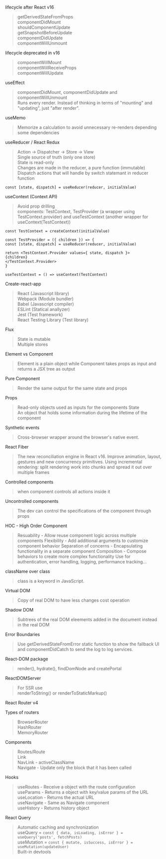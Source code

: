 lifecycle after React v16
> getDerivedStateFromProps  
> componentDidMount  
> shouldComponentUpdate  
> getSnapshotBeforeUpdate  
> componentDidUpdate  
> componentWillUnmount  

lifecycle deprecated in v16
> componentWillMount  
> componentWillReceiveProps  
> componentWillUpdate  

useEffect
> componentDidMount, componentDidUpdate and componentWillUnmount  
> Runs every render. Instead of thinking in terms of "mounting" and "updating", just "after render".  

useMemo
> Memorize a calculation to avoid unnecessary re-renders depending some dependencies

useReducer / React Redux
> Action -> Dispatcher -> Store -> View  
> Single source of truth (only one store)  
> State is read-only  
> Changes are made in the reducer, a pure function (immutable)  
> Dispatch actions that will handle by switch statemant in reducer function  

``` 
const [state, dispatch] = useReducer(reducer, initialValue)
```

useContext (Context API)
> Avoid prop drilling  
> components: TestContext, TestProvider (a wrapper using TestContext.provider) and useTestContext (another wrapper for useContext(TestContext))

```
const TestContext = createContext(initialValue)

const TestProvider = ({ children }) => {
const [state, dispatch] = useReducer(reducer, initialValue)

return <TestContext.Provider values={ state, dispatch }>
{children}
</TestContext.Provider>
}

useTestContext = () => useContext(TestContext)
```

Create-react-app
> React (Javascript library)  
> Webpack (Module bundler)  
> Babel (Javascript compiler)  
> ESLint (Statical anallyzer)  
> Jest (Test framework)  
> React Testing Library (Test library)  

Flux
> State is mutable  
> Multiple stores

Element vs Component
> Element is a plain object while Component takes props as input and returns a JSX tree as output

Pure Component
> Render the same output for the same state and props

Props
> Read-only objects used as inputs for the components
State  
> An object that holds some information during the lifetime of the component

Synthetic events
> Cross-browser wrapper around the browser's native event.

React Fiber
> The new reconciliation engine in React v16. Improve animation, layout, gestures and new concurrency primitives. Using incremental rendering: split rendering work into chunks and spread it out over multiple frames

Controlled components
> when component controls all actions inside it  

Uncontrolled components
> The dev can control the specifications of the component through props

HOC - High Order Component
> Resuability - Allow reuse component logic across multiple components
> Flexibility - Add additional arguments to customize component behavior
> Separation of concerns - Encapsulating functionality in a separate component
> Composition - Compose behaviors to create more complex functionality
> Use for authentication, error handling, logging, performance tracking...

className over class
> class is a keyword in JavaScript.

Virtual DOM
> Copy of real DOM to have less changes cost operation

Shadow DOM
> Subtrees of the real DOM eleements added in the document instead in the real DOM

Error Boundaries
> Use getDerivedStateFromError static function to show the fallback UI and componentDidCatch to send the log to log services.

React-DOM package
> render(), hydrate(), findDomNode and createPortal

ReactDOMServer
> For SSR use  
> renderToString() or renderToStaticMarkup()

React Router v4

Types of routers
> BrowserRouter  
> HashRouter  
> MemoryRouter  

Components
> Routes/Route  
> Link  
> NavLink - activeClassName  
> Navigate - Update only the block that it has been called  

Hooks
> useRoutes - Receive a object with the route configuration  
> useParams - Returns a object with key/value params of the URL  
> useLocation - Returns the actual URL  
> useNavigate - Same as Navigate component  
> useHistory - Returns history object  

React Query
> Automatic caching and synchronization  
> useQuery = `const { data, isLoading, isError } = useQuery('posts', fetchPosts)`  
> useMutation = `const { mutate, isSuccess, isError } = useMutation(updateUser)`  
> Built-in devtools  